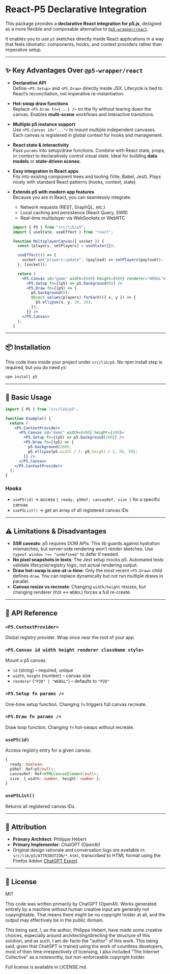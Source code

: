 # React-P5 Declarative Integration

This package provides a **declarative React integration for p5.js**, designed as a more flexible and composable alternative to [`@p5-wrapper/react`](https://github.com/p5-wrapper/react).

It enables you to use `p5` sketches directly inside React applications in a way that feels idiomatic: components, hooks, and context providers rather than imperative setup.

---

## ✨ Key Advantages Over `@p5-wrapper/react`

- **Declarative API**  
  Define `<P5.Setup>` and `<P5.Draw>` directly inside JSX. Lifecycle is tied to React’s reconciliation, not imperative re-instantiation.

- **Hot-swap draw functions**  
  Replace `<P5.Draw fn={...} />` on the fly without tearing down the canvas. Enables **multi-scene** workflows and interactive transitions.

- **Multiple p5 instance support**  
  Use `<P5.Canvas id="...">` to mount multiple independent canvases. Each canvas is registered in global context for hooks and management.

- **React state & interactivity**  
  Pass `params` into setup/draw functions. Combine with React state, props, or context to declaratively control visual state. Ideal for building **data models** or **state-driven scenes**.

- **Easy integration in React apps**  
  Fits into existing component trees and tooling (Vite, Babel, Jest). Plays nicely with standard React patterns (hooks, context, state).

- **Extends p5 with modern app features**  
  Because you are in React, you can seamlessly integrate:  
  - Network requests (REST, GraphQL, etc.)  
  - Local caching and persistence (React Query, SWR)  
  - Real-time multiplayer via WebSockets or WebRTC  

  ```jsx
  import { P5 } from "src/lib/p5";
  import { useState, useEffect } from "react";

  function MultiplayerCanvas({ socket }) {
    const [players, setPlayers] = useState({});

    useEffect(() => {
      socket.on("players:update", (payload) => setPlayers(payload));
    }, [socket]);

    return (
      <P5.Canvas id="game" width={800} height={600} renderer="WEBGL">
        <P5.Setup fn={(p5) => p5.background(0)} />
        <P5.Draw fn={(p5) => {
          p5.background(0);
          Object.values(players).forEach(({ x, y }) => {
            p5.ellipse(x, y, 20, 20);
          });
        }} />
      </P5.Canvas>
    );
  }
  ```

---

## 📦 Installation

This code lives inside your project under `src/lib/p5`.
No npm install step is required, but you do need `p5`:

```bash
npm install p5
```

---

## 🚀 Basic Usage

```jsx
import { P5 } from "src/lib/p5";

function Example() {
  return (
    <P5.ContextProvider>
      <P5.Canvas id="demo" width={400} height={300}>
        <P5.Setup fn={(p5) => p5.background(200)} />
        <P5.Draw fn={(p5) => {
          p5.background(200);
          p5.ellipse(p5.width / 2, p5.height / 2, 50, 50);
        }} />
      </P5.Canvas>
    </P5.ContextProvider>
  );
}
```

### Hooks

* `useP5(id)` → access `{ ready, p5Ref, canvasRef, size }` for a specific canvas
* `useP5List()` → get an array of all registered canvas IDs

---

## ⚠️ Limitations & Disadvantages

* **SSR caveats**: p5 requires DOM APIs. This lib guards against hydration mismatches, but server-side rendering won’t render sketches. Use `typeof window !== "undefined"` to defer if needed.
* **No pixel snapshots in tests**: The Jest setup mocks p5. Automated tests validate lifecycle/registry logic, not actual rendering output.
* **Draw hot-swap is one-at-a-time**: Only the most recent `<P5.Draw>` child defines `draw`. You can replace dynamically but not run multiple draws in parallel.
* **Canvas resize vs recreate**: Changing `width/height` resizes, but changing renderer (`P2D` ↔ `WEBGL`) forces a full re-create.

---

## 📖 API Reference

### `<P5.ContextProvider>`

Global registry provider. Wrap once near the root of your app.

### `<P5.Canvas id width height renderer className style>`

Mount a p5 canvas.

* `id` (string) – required, unique
* `width`, `height` (number) – canvas size
* `renderer` (`"P2D" | "WEBGL"`) – defaults to `"P2D"`

### `<P5.Setup fn params />`

One-time setup function. Changing `fn` triggers full canvas recreate.

### `<P5.Draw fn params />`

Draw loop function. Changing `fn` hot-swaps without recreate.

### `useP5(id)`

Access registry entry for a given canvas:

```ts
{
  ready: boolean;
  p5Ref: Ref<p5|null>;
  canvasRef: Ref<HTMLCanvasElement|null>;
  size: { width: number, height: number };
}
```

### `useP5List()`

Returns all registered canvas IDs.

---

## 👥 Attribution

* **Primary Architect**: Philippe Hébert
* **Primary Implementer**: ChatGPT (OpenAI)
* Original design rationale and conversation logs are available in:
  `src/lib/p5/ATTRIBUTION/*.html`, transcribed to HTML format using the Firefox Addon [ChatGPT Export](https://addons.mozilla.org/en-US/firefox/addon/chatgpt-export/)

---

## 📄 License

MIT

This code was written primarily by ChatGPT (OpenAI). Works generated entirely by a machine without human creative input are generally not copyrightable.
That means there might be no copyright holder at all, and the output may effectively be in the public domain.

This being said, I, as the author, Philippe Hebert, have made some creative choices, especially around architecting/directing
the structure of this solution, and as such, I am de-facto the "author" of this work.
This being said, given that ChatGPT is trained using the work of countless developers, most of then time irrespectively of licensing, I also included "The Internet Collective" as a noteworthy, but non-enforceable copyright holder.

Full license is available in LICENSE.md.